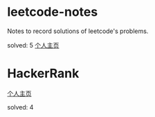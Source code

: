 # leetcode-notes
Notes to record solutions of leetcode's problems.

solved: 5
[个人主页](https://leetcode-cn.com/u/fffffelix/)

# HackerRank

[个人主页](https://www.hackerrank.com/felixyoungzz)  

solved: 4
